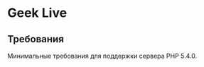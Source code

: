 Geek Live
============================

Требования
------------
Минимальные требования для поддержки сервера PHP 5.4.0.
